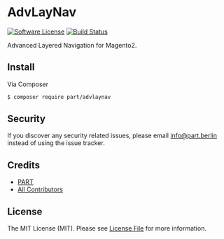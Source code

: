 # AdvLayNav

[![Software License][ico-license]](LICENSE.md)
[![Build Status][ico-travis]][link-travis]

Advanced Layered Navigation for Magento2.

## Install

Via Composer

``` bash
$ composer require part/advlaynav
```

## Security

If you discover any security related issues, please email info@part.berlin instead of using the issue tracker.

## Credits

- [PART][link-author]
- [All Contributors][link-contributors]

## License

The MIT License (MIT). Please see [License File](LICENSE.md) for more information.

[ico-license]: https://img.shields.io/badge/license-MIT-brightgreen.svg?style=flat-square
[ico-travis]: https://img.shields.io/travis/PartBerlin/AdvLayNav/master.svg?style=flat-square

[link-travis]: https://travis-ci.org/PartBerlin/AdvLayNav
[link-author]: https://github.com/PartBerlin
[link-contributors]: ../../contributors
